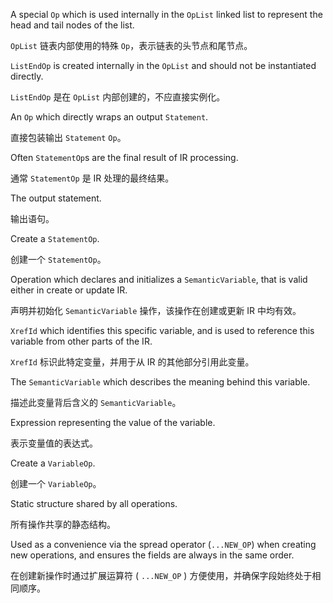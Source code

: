 A special `Op` which is used internally in the `OpList` linked list to represent the head and
tail nodes of the list.

`OpList` 链表内部使用的特殊 `Op`，表示链表的头节点和尾节点。

`ListEndOp` is created internally in the `OpList` and should not be instantiated directly.

`ListEndOp` 是在 `OpList` 内部创建的，不应直接实例化。

An `Op` which directly wraps an output `Statement`.

直接包装输出 `Statement` `Op`。

Often `StatementOp`s are the final result of IR processing.

通常 `StatementOp` 是 IR 处理的最终结果。

The output statement.

输出语句。

Create a `StatementOp`.

创建一个 `StatementOp`。

Operation which declares and initializes a `SemanticVariable`, that is valid either in create or
update IR.

声明并初始化 `SemanticVariable` 操作，该操作在创建或更新 IR 中均有效。

`XrefId` which identifies this specific variable, and is used to reference this variable from
other parts of the IR.

`XrefId` 标识此特定变量，并用于从 IR 的其他部分引用此变量。

The `SemanticVariable` which describes the meaning behind this variable.

描述此变量背后含义的 `SemanticVariable`。

Expression representing the value of the variable.

表示变量值的表达式。

Create a `VariableOp`.

创建一个 `VariableOp`。

Static structure shared by all operations.

所有操作共享的静态结构。

Used as a convenience via the spread operator \(`...NEW_OP`\) when creating new operations, and
ensures the fields are always in the same order.

在创建新操作时通过扩展运算符 \( `...NEW_OP` \) 方便使用，并确保字段始终处于相同顺序。